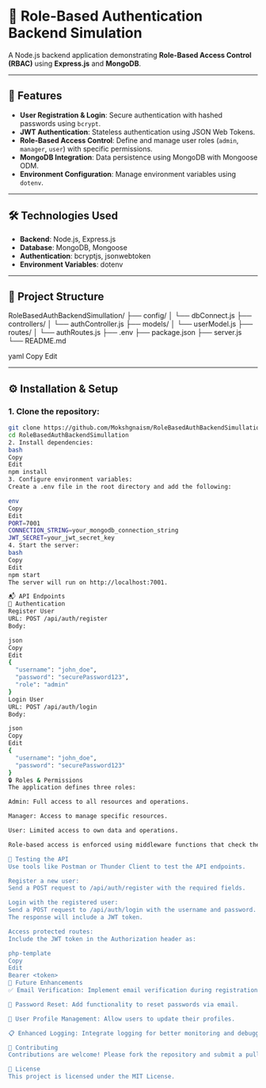 # 🚀 Role-Based Authentication Backend Simulation

A Node.js backend application demonstrating **Role-Based Access Control (RBAC)** using **Express.js** and **MongoDB**.

---

## 🌟 Features

- **User Registration & Login**: Secure authentication with hashed passwords using `bcrypt`.
- **JWT Authentication**: Stateless authentication using JSON Web Tokens.
- **Role-Based Access Control**: Define and manage user roles (`admin`, `manager`, `user`) with specific permissions.
- **MongoDB Integration**: Data persistence using MongoDB with Mongoose ODM.
- **Environment Configuration**: Manage environment variables using `dotenv`.

---

## 🛠️ Technologies Used

- **Backend**: Node.js, Express.js  
- **Database**: MongoDB, Mongoose  
- **Authentication**: bcryptjs, jsonwebtoken  
- **Environment Variables**: dotenv

---

## 📁 Project Structure

RoleBasedAuthBackendSimullation/
├── config/
│ └── dbConnect.js
├── controllers/
│ └── authController.js
├── models/
│ └── userModel.js
├── routes/
│ └── authRoutes.js
├── .env
├── package.json
├── server.js
└── README.md

yaml
Copy
Edit

---

## ⚙️ Installation & Setup

### 1. Clone the repository:

```bash
git clone https://github.com/Mokshgnaism/RoleBasedAuthBackendSimullation.git
cd RoleBasedAuthBackendSimullation
2. Install dependencies:
bash
Copy
Edit
npm install
3. Configure environment variables:
Create a .env file in the root directory and add the following:

env
Copy
Edit
PORT=7001
CONNECTION_STRING=your_mongodb_connection_string
JWT_SECRET=your_jwt_secret_key
4. Start the server:
bash
Copy
Edit
npm start
The server will run on http://localhost:7001.

📬 API Endpoints
🔐 Authentication
Register User
URL: POST /api/auth/register
Body:

json
Copy
Edit
{
  "username": "john_doe",
  "password": "securePassword123",
  "role": "admin"
}
Login User
URL: POST /api/auth/login
Body:

json
Copy
Edit
{
  "username": "john_doe",
  "password": "securePassword123"
}
🔒 Roles & Permissions
The application defines three roles:

Admin: Full access to all resources and operations.

Manager: Access to manage specific resources.

User: Limited access to own data and operations.

Role-based access is enforced using middleware functions that check the user's role before granting access to protected routes.

🧪 Testing the API
Use tools like Postman or Thunder Client to test the API endpoints.

Register a new user:
Send a POST request to /api/auth/register with the required fields.

Login with the registered user:
Send a POST request to /api/auth/login with the username and password.
The response will include a JWT token.

Access protected routes:
Include the JWT token in the Authorization header as:

php-template
Copy
Edit
Bearer <token>
📌 Future Enhancements
✅ Email Verification: Implement email verification during registration.

🔁 Password Reset: Add functionality to reset passwords via email.

👤 User Profile Management: Allow users to update their profiles.

📋 Enhanced Logging: Integrate logging for better monitoring and debugging.

🤝 Contributing
Contributions are welcome! Please fork the repository and submit a pull request for any enhancements or bug fixes.

📄 License
This project is licensed under the MIT License.
